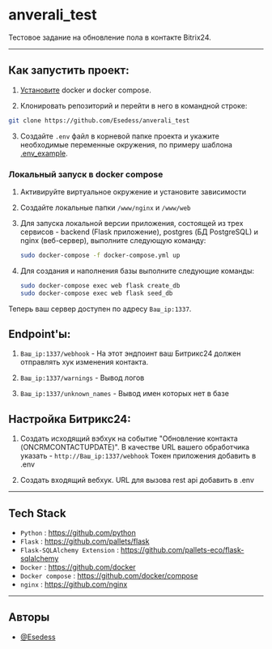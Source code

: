 # anverali_test

Тестовое задание на обновление пола в контакте Bitrix24.

***

## Как запустить проект:


1. [Установите](https://docs.docker.com/engine/install/) docker и docker compose.

2. Клонировать репозиторий и перейти в него в командной строке:

```bash
git clone https://github.com/Esedess/anverali_test
```
3. Создайте `.env` файл в корневой папке проекта и укажите необходимые переменные окружения, по примеру шаблона [.env_example](https://github.com/Esedess/anverali_test/blob/main/.env_example).



### Локальный запуск в docker compose

1. Активируйте виртуальное окружение и установите зависимости

2. Создайте локальные папки `/www/nginx` и `/www/web`

3. Для запуска локальной версии приложения, состоящей из трех сервисов - backend (Flask приложение), postgres (БД PostgreSQL) и nginx (веб-сервер), выполните следующую команду:
    ```bash
    sudo docker-compose -f docker-compose.yml up
    ```
4. Для создания и наполнения базы выполните следующие команды:
    ```bash
    sudo docker-compose exec web flask create_db
    sudo docker-compose exec web flask seed_db
    ```

Теперь ваш сервер доступен по адресу `Ваш_ip:1337`.



## Endpoint'ы:

1. `Ваш_ip:1337/webhook` - На этот эндпоинт ваш Битрикс24 должен отправлять хук изменения контакта.

2. `Ваш_ip:1337/warnings` - Вывод логов

3. `Ваш_ip:1337/unknown_names` - Вывод имен которых нет в базе



## Настройка Битрикс24:

1. Создать исходящий вэбхук на событие "Обновление контакта (ONCRMCONTACTUPDATE)".
    В качестве URL вашего обработчика указать - `http://Ваш_ip:1337/webhook`
    Токен приложения добавить в .env

2. Создать входящий вебхук.
    URL для вызова rest api добавить в .env

***

## Tech Stack

+ `Python` : <https://github.com/python>
+ `Flask` : <https://github.com/pallets/flask>
+ `Flask-SQLAlchemy Extension` : <https://github.com/pallets-eco/flask-sqlalchemy>
+ `Docker` : <https://github.com/docker>
+ `Docker compose` : <https://github.com/docker/compose>
+ `nginx` : <https://github.com/nginx>

***

## Авторы

- [@Esedess](https://github.com/Esedess)